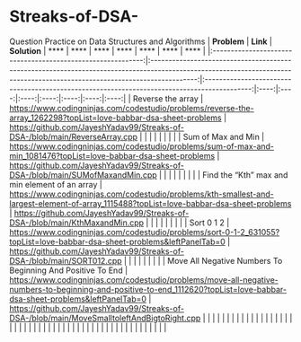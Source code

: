 # Streaks-of-DSA-
Question Practice on Data Structures and Algorithms
| **Problem**                                                 | **Link**                                                                                                                                                                  | **Solution**                                                                                | **** | **** | **** | **** | **** | **** | **** |
|:-----------------------------------------------------------:|:-------------------------------------------------------------------------------------------------------------------------------------------------------------------------:|:-------------------------------------------------------------------------------------------:|:----:|:----:|:----:|:----:|:----:|:----:|:----:|
| Reverse the array                                           | https://www.codingninjas.com/codestudio/problems/reverse-the-array_1262298?topList=love-babbar-dsa-sheet-problems                                                         | https://github.com/JayeshYadav99/Streaks-of-DSA-/blob/main/ReverseArray.cpp                 |      |      |      |      |      |      |      |
| Sum of Max and Min                                          | https://www.codingninjas.com/codestudio/problems/sum-of-max-and-min_1081476?topList=love-babbar-dsa-sheet-problems                                                        | https://github.com/JayeshYadav99/Streaks-of-DSA-/blob/main/SUMofMaxandMin.cpp               |      |      |      |      |      |      |      |
| Find the “Kth” max and min element of an array              | https://www.codingninjas.com/codestudio/problems/kth-smallest-and-largest-element-of-array_1115488?topList=love-babbar-dsa-sheet-problems                                 | https://github.com/JayeshYadav99/Streaks-of-DSA-/blob/main/KthMaxandMin.cpp                 |      |      |      |      |      |      |      |
| Sort 0 1 2                                                  | https://www.codingninjas.com/codestudio/problems/sort-0-1-2_631055?topList=love-babbar-dsa-sheet-problems&leftPanelTab=0                                                  | https://github.com/JayeshYadav99/Streaks-of-DSA-/blob/main/SORT012.cpp                      |      |      |      |      |      |      |      |
| Move All Negative Numbers To Beginning And Positive To End  | https://www.codingninjas.com/codestudio/problems/move-all-negative-numbers-to-beginning-and-positive-to-end_1112620?topList=love-babbar-dsa-sheet-problems&leftPanelTab=0 | https://github.com/JayeshYadav99/Streaks-of-DSA-/blob/main/MoveSmalltoleftAndBigtoRight.cpp |      |      |      |      |      |      |      |
|                                                             |                                                                                                                                                                           |                                                                                             |      |      |      |      |      |      |      |
|                                                             |                                                                                                                                                                           |                                                                                             |      |      |      |      |      |      |      |
|                                                             |                                                                                                                                                                           |                                                                                             |      |      |      |      |      |      |      |
|                                                             |                                                                                                                                                                           |                                                                                             |      |      |      |      |      |      |      |

